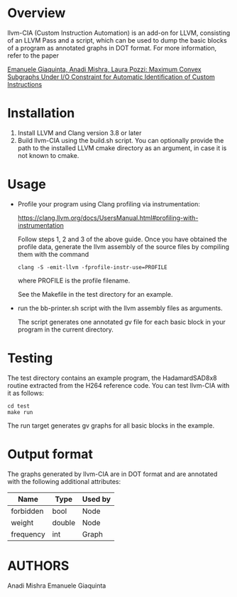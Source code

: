 # Overview

llvm-CIA (Custom Instruction Automation) is an add-on for LLVM,
consisting of an LLVM Pass and a script, which can be used to dump the
basic blocks of a program as annotated graphs in DOT format. For more
information, refer to the paper

[Emanuele Giaquinta, Anadi Mishra, Laura Pozzi: Maximum Convex Subgraphs Under I/O Constraint for Automatic Identification of Custom Instructions](https://doi.org/10.1109/TCAD.2014.2387375)

# Installation

1. Install LLVM and Clang version 3.8 or later
2. Build llvm-CIA using the build.sh script. You can optionally
   provide the path to the installed LLVM cmake directory as an
   argument, in case it is not known to cmake.

# Usage

* Profile your program using Clang profiling via instrumentation:

  https://clang.llvm.org/docs/UsersManual.html#profiling-with-instrumentation

  Follow steps 1, 2 and 3 of the above guide. Once you have obtained
  the profile data, generate the llvm assembly of the source files by
  compiling them with the command

  `clang -S -emit-llvm -fprofile-instr-use=PROFILE`

  where PROFILE is the profile filename.

  See the Makefile in the test directory for an example.

* run the bb-printer.sh script with the llvm assembly files as arguments.

  The script generates one annotated gv file for each basic
  block in your program in the current directory.

# Testing

The test directory contains an example program, the HadamardSAD8x8
routine extracted from the H264 reference code. You can test
llvm-CIA with it as follows:
```
cd test
make run
```
The run target generates gv graphs for all basic blocks in the
example.

# Output format

The graphs generated by llvm-CIA are in DOT format and are annotated
with the following additional attributes:

Name|Type|Used by
----|----|-------
forbidden|bool|Node
weight|double|Node
frequency|int|Graph

# AUTHORS

Anadi Mishra
Emanuele Giaquinta
